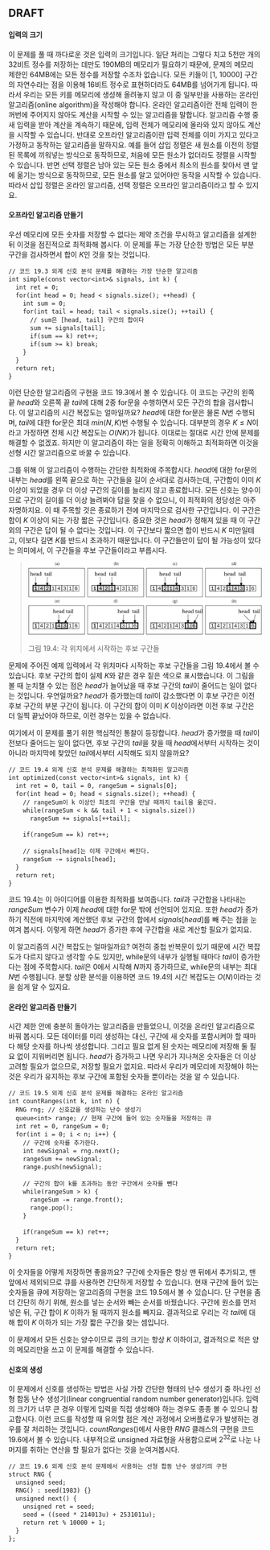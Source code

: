 ## DRAFT

#### 입력의 크기

이 문제를 풀 때 까다로운 것은 입력의 크기입니다. 일단 처리는 그렇다 치고 5천만 개의 32비트 정수를 저장하는 데만도 190MB의 메모리가 필요하기 때문에, 문제의 메모리 제한인 64MB에는 모든 정수를 저장할 수조차 없습니다. 모든 키들이 [1, 10000] 구간의 자연수라는 점을 이용해 16비트 정수로 표현하더라도 64MB를 넘어가게 됩니다. 따라서 우리는 모든 키를 메모리에 생성해 올려놓지 않고 이 중 일부만을 사용하는 온라인 알고리즘(online algorithm)을 작성해야 합니다. 온라인 알고리즘이란 전체 입력이 한꺼번에 주어지지 않아도 계산을 시작할 수 있는 알고리즘을 말합니다. 알고리즘 수행 중 새 입력을 받아 계산을 계속하기 때문에, 입력 전체가 메모리에 올라와 있지 않아도 계산을 시작할 수 있습니다. 반대로 오프라인 알고리즘이란 입력 전체를 이미 가지고 있다고 가정하고 동작하는 알고리즘을 말하지요. 예를 들어 삽입 정렬은 새 원소를 이전의 정렬된 목록에 끼워넣는 방식으로 동작하므로, 처음에 모든 원소가 없더라도 정렬을 시작할 수 있습니다. 반면 선택 정렬은 남아 있는 모든 원소 중에서 최소의 원소를 찾아서 맨 앞에 옮기는 방식으로 동작하므로, 모든 원소를 알고 있어야만 동작을 시작할 수 있습니다. 따라서 삽입 정렬은 온라인 알고리즘, 선택 정렬은 오프라인 알고리즘이라고 할 수 있지요. 

#### 오프라인 알고리즘 만들기

우선 메모리에 모든 숫자를 저장할 수 없다는 제약 조건을 무시하고 알고리즘을 설계한 뒤 이것을 점진적으로 최적화해 봅시다. 이 문제를 푸는 가장 단순한 방법은 모든 부분 구간을 검사하면서 합이 $K$인 것을 찾는 것입니다. 

	// 코드 19.3 외계 신호 분석 문제를 해결하는 가장 단순한 알고리즘
	int simple(const vector<int>& signals, int k) {
	  int ret = 0;
	  for(int head = 0; head < signals.size(); ++head) {
		int sum = 0;
		for(int tail = head; tail < signals.size(); ++tail) {
		  // sum은 [head, tail] 구간의 합이다
		  sum += signals[tail];  
		  if(sum == k) ret++;
		  if(sum >= k) break;
		}   
	  }
	  return ret;
	}

이런 단순한 알고리즘의 구현을 코드 19.3에서 볼 수 있습니다. 이 코드는 구간의 왼쪽 끝 $head$와 오른쪽 끝 $tail$에 대해 2중 for문을 수행하면서 모든 구간의 합을 검사합니다. 이 알고리즘의 시간 복잡도는 얼마일까요? $head$에 대한 for문은 물론 $N$번 수행되며, $tail$에 대한 for문은 최대 $min(N, K)$번 수행될 수 있습니다. 대부분의 경우 $K \le N$이라고 가정하면 전체 시간 복잡도는 $O(NK)$가 됩니다. 이대로는 절대로 시간 안에 문제를 해결할 수 없겠죠. 하지만 이 알고리즘이 하는 일을 정확히 이해하고 최적화하면 이것을 선형 시간 알고리즘으로 바꿀 수 있습니다.

그를 위해 이 알고리즘이 수행하는 간단한 최적화에 주목합시다. $head$에 대한 for문의 내부는 $head$를 왼쪽 끝으로 하는 구간들을 길이 순서대로 검사하는데, 구간합이 이미 $K$ 이상이 되었을 경우 더 이상 구간의 길이를 늘리지 않고 종료합니다. 모든 신호는 양수이므로 구간의 길이를 더 이상 늘려봐야 답을 찾을 수 없으니, 이 최적화의 정당성은 아주 자명하지요. 이 때 주목할 것은 종료하기 전에 마지막으로 검사한 구간입니다. 이 구간은 합이 $K$ 이상이 되는 가장 짧은 구간입니다. 중요한 것은 $head$가 정해져 있을 때 이 구간 외의 구간은 답이 될 수 없다는 것입니다. 이 구간보다 짧으면 합이 반드시 $K$ 미만일테고, 이보다 길면 $K$를 반드시 초과하기 때문입니다. 이 구간들만이 답이 될 가능성이 있다는 의미에서, 이 구간들을 후보 구간들이라고 부릅시다.

> <img src="/static/img/rolling-windows.png"/>
>
> 그림 19.4: 각 위치에서 시작하는 후보 구간들

문제에 주어진 예제 입력에서 각 위치마다 시작하는 후보 구간들을 그림 19.4에서 볼 수 있습니다. 후보 구간의 합이 실제 $K$와 같은 경우 짙은 색으로 표시했습니다. 이 그림을 볼 때 눈치챌 수 있는 점은 $head$가 늘어났을 때 후보 구간의 $tail$이 줄어드는 일이 없다는 것입니다. 우연일까요? $head$가 증가했는데 $tail$이 감소했다면 이 후보 구간은 이전 후보 구간의 부분 구간이 됩니다. 이 구간의 합이 이미 $K$ 이상이라면 이전 후보 구간은 더 일찍 끝났어야 하므로, 이런 경우는 있을 수 없습니다.

여기에서 이 문제를 풀기 위한 핵심적인 통찰이 등장합니다. $head$가 증가했을 때 $tail$이 전보다 줄어드는 일이 없다면, 후보 구간의 $tail$을 찾을 때 $head$에서부터 시작하는 것이 아니라 마지막에 찾았던 $tail$에서부터 시작해도 되지 않을까요? 

	// 코드 19.4 외계 신호 분석 문제를 해결하는 최적화된 알고리즘
	int optimized(const vector<int>& signals, int k) {
	  int ret = 0, tail = 0, rangeSum = signals[0];
	  for(int head = 0; head < signals.size(); ++head) {
		// rangeSum이 k 이상인 최초의 구간을 만날 때까지 tail을 옮긴다.
		while(rangeSum < k && tail + 1 < signals.size()) 
		  rangeSum += signals[++tail];

		if(rangeSum == k) ret++;

		// signals[head]는 이제 구간에서 빠진다.
		rangeSum -= signals[head];
	  }
	  return ret;
	}

코드 19.4는 이 아이디어를 이용한 최적화를 보여줍니다. $tail$과 구간합을 나타내는 $rangeSum$ 변수가 이제 $head$에 대한 for문 밖에 선언되어 있지요. 또한 $head$가 증가하기 직전에 마지막에 계산했던 후보 구간의 합에서 $signals[head]$를 빼 주는 점을 눈여겨 봅시다. 이렇게 하면 $head$가 증가한 후에 구간합을 새로 계산할 필요가 없지요.

이 알고리즘의 시간 복잡도는 얼마일까요? 여전히 중첩 반복문이 있기 때문에 시간 복잡도가 다르지 않다고 생각할 수도 있지만, while문의 내부가 실행될 때마다 $tail$이 증가한다는 점에 주목합시다. $tail$은 0에서 시작해 $N$까지 증가하므로, while문의 내부는 최대 $N$번 수행됩니다. 분할 상환 분석을 이용하면 코드 19.4의 시간 복잡도는 $O(N)$이라는 것을 쉽게 알 수 있지요.

#### 온라인 알고리즘 만들기

시간 제한 안에 충분히 돌아가는 알고리즘을 만들었으니, 이것을 온라인 알고리즘으로 바꿔 봅시다. 모든 데이터를 미리 생성하는 대신, 구간에 새 숫자를 포함시켜야 할 때마다 해당 숫자를 하나씩 생성합니다. 그리고 필요 없게 된 숫자는 메모리에 저장해 둘 필요 없이 지워버리면 됩니다. $head$가 증가하고 나면 우리가 지나쳐온 숫자들은 더 이상 고려할 필요가 없으므로, 저장할 필요가 없지요. 따라서 우리가 메모리에 저장해야 하는 것은 우리가 유지하는 후보 구간에 포함된 숫자들 뿐이라는 것을 알 수 있습니다.

	// 코드 19.5 외계 신호 분석 문제를 해결하는 온라인 알고리즘
	int countRanges(int k, int n) {
	  RNG rng; // 신호값을 생성하는 난수 생성기
	  queue<int> range; // 현재 구간에 들어 있는 숫자들을 저장하는 큐                                                                               
	  int ret = 0, rangeSum = 0;
	  for(int i = 0; i < n; i++) {
		// 구간에 숫자를 추가한다.
		int newSignal = rng.next();
		rangeSum += newSignal;
		range.push(newSignal);

		// 구간의 합이 k를 초과하는 동안 구간에서 숫자를 뺀다
		while(rangeSum > k) {
		  rangeSum -= range.front();
		  range.pop();
		}   

		if(rangeSum == k) ret++;
	  }
	  return ret;
	}

이 숫자들을 어떻게 저장하면 좋을까요? 구간에 숫자들은 항상 맨 뒤에서 추가되고, 맨 앞에서 제외되므로 큐를 사용하면 간단하게 저장할 수 있습니다. 현재 구간에 들어 있는 숫자들을 큐에 저장하는 알고리즘의 구현을 코드 19.5에서 볼 수 있습니다. 단 구현을 좀더 간단히 하기 위해, 원소를 넣는 순서와 빼는 순서를 바꿨습니다. 구간에 원소를 먼저 넣은 뒤, 구간 합이 $K$ 이하가 될 때까지 원소를 빼지요. 결과적으로 우리는 각 $tail$에 대해 합이 $K$ 이하가 되는 가장 짧은 구간을 찾는 셈입니다.

이 문제에서 모든 신호는 양수이므로 큐의 크기는 항상 $K$ 이하이고, 결과적으로 적은 양의 메모리만을 쓰고 이 문제를 해결할 수 있습니다.

#### 신호의 생성

이 문제에서 신호를 생성하는 방법은 사실 가장 간단한 형태의 난수 생성기 중 하나인 선형 합동 난수 생성기(linear congruential random number generator)입니다. 입력의 크기가 너무 큰 경우 이렇게 입력을 직접 생성해야 하는 경우도 종종 볼 수 있으니 참고합시다. 이런 코드를 작성할 때 유의할 점은 계산 과정에서 오버플로우가 발생하는 경우를 잘 처리하는 것입니다. $countRanges()$에서 사용한 $RNG$ 클래스의 구현을 코드 19.6에서 볼 수 있습니다. 내부적으로 unsigned 자료형을 사용함으로써 $2^32$로 나눈 나머지를 취하는 연산을 할 필요가 없다는 것을 눈여겨봅시다.

	// 코드 19.6 외계 신호 분석 문제에서 사용하는 선형 합동 난수 생성기의 구현
	struct RNG {
	  unsigned seed;
	  RNG() : seed(1983) {}
	  unsigned next() {
		unsigned ret = seed;
		seed = ((seed * 214013u) + 2531011u);
		return ret % 10000 + 1;
	  }
	};


